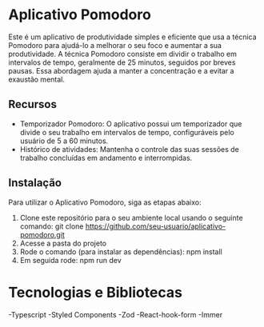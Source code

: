 # Aplicativo Pomodoro

Este é um aplicativo de produtividade simples e eficiente que usa a técnica Pomodoro para ajudá-lo a melhorar o seu foco e aumentar a sua produtividade. A técnica Pomodoro consiste em dividir o trabalho em intervalos de tempo, geralmente de 25 minutos, seguidos por breves pausas. Essa abordagem ajuda a manter a concentração e a evitar a exaustão mental.

## Recursos

- Temporizador Pomodoro: O aplicativo possui um temporizador que divide o seu trabalho em intervalos de tempo, configuráveis pelo usuário de 5 a 60 minutos.
- Histórico de atividades: Mantenha o controle das suas sessões de trabalho concluídas em andamento e interrompidas.

## Instalação

Para utilizar o Aplicativo Pomodoro, siga as etapas abaixo:

1. Clone este repositório para o seu ambiente local usando o seguinte comando:
  git clone https://github.com/seu-usuario/aplicativo-pomodoro.git
2. Acesse a pasta do projeto
3. Rode o comando (para instalar as dependências):
   npm install
4. Em seguida rode:
   npm run dev

# Tecnologias e Bibliotecas

-Typescript
-Styled Components
-Zod
-React-hook-form
-Immer